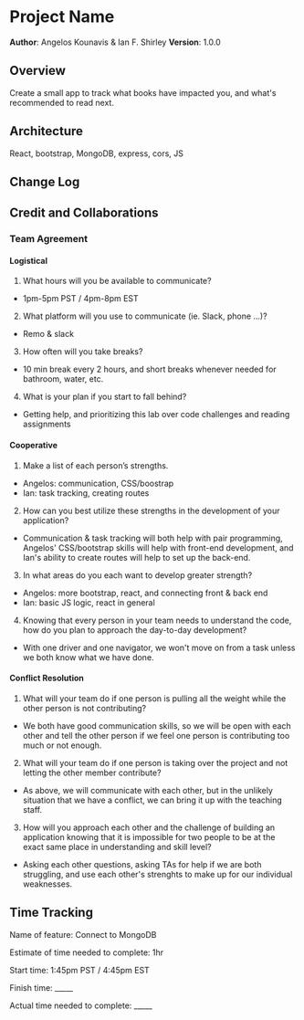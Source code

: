 # Project Name

**Author**: Angelos Kounavis & Ian F. Shirley
**Version**: 1.0.0

## Overview
Create a small app to track what books have impacted you, and what's recommended to read next. 

## Architecture
React, bootstrap, MongoDB, express, cors, JS

## Change Log


## Credit and Collaborations

### Team Agreement

#### Logistical

1. What hours will you be available to communicate?
- 1pm-5pm PST / 4pm-8pm EST
2. What platform will you use to communicate (ie. Slack, phone …)?
- Remo & slack
3. How often will you take breaks?
- 10 min break every 2 hours, and short breaks whenever needed for bathroom, water, etc.
4. What is your plan if you start to fall behind?
- Getting help, and prioritizing this lab over code challenges and reading assignments

#### Cooperative

1. Make a list of each person’s strengths.
- Angelos: communication, CSS/boostrap
- Ian: task tracking, creating routes
2. How can you best utilize these strengths in the development of your application?
- Communication & task tracking will both help with pair programming, Angelos' CSS/bootstrap skills will help with front-end development, and Ian's ability to create routes will help to set up the back-end.
3. In what areas do you each want to develop greater strength?
- Angelos: more bootstrap, react, and connecting front & back end
- Ian: basic JS logic, react in general
4. Knowing that every person in your team needs to understand the code, how do you plan to approach the day-to-day development?
- With one driver and one navigator, we won't move on from a task unless we both know what we have done.

#### Conflict Resolution

1. What will your team do if one person is pulling all the weight while the other person is not contributing?
- We both have good communication skills, so we will be open with each other and tell the other person if we feel one person is contributing too much or not enough.
2. What will your team do if one person is taking over the project and not letting the other member contribute?
- As above, we will communicate with each other, but in the unlikely situation that we have a conflict, we can bring it up with the teaching staff.
3. How will you approach each other and the challenge of building an application knowing that it is impossible for two people to be at the exact same place in understanding and skill level?
- Asking each other questions, asking TAs for help if we are both struggling, and use each other's strenghts to make up for our individual weaknesses. 

## Time Tracking

Name of feature: Connect to MongoDB 

Estimate of time needed to complete: 1hr

Start time: 1:45pm PST / 4:45pm EST

Finish time: _____

Actual time needed to complete: _____